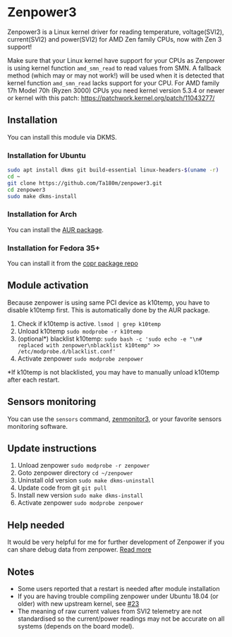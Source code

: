 # Zenpower3
Zenpower3 is a Linux kernel driver for reading temperature, voltage(SVI2), current(SVI2) and power(SVI2) for AMD Zen family CPUs, now with Zen 3 support!

Make sure that your Linux kernel have support for your CPUs as Zenpower is using kernel function `amd_smn_read` to read values from SMN. A fallback method (which may or may not work!) will be used when it is detected that kernel function `amd_smn_read` lacks support for your CPU.
For AMD family 17h Model 70h (Ryzen 3000) CPUs you need kernel version 5.3.4 or newer or kernel with this patch: https://patchwork.kernel.org/patch/11043277/

## Installation
You can install this module via DKMS.

### Installation for Ubuntu
```sh
sudo apt install dkms git build-essential linux-headers-$(uname -r)
cd ~
git clone https://github.com/Ta180m/zenpower3.git
cd zenpower3
sudo make dkms-install
```

### Installation for Arch
You can install the [AUR package](https://aur.archlinux.org/packages/zenpower3-dkms/).

### Installation for Fedora 35+
You can install it from the [copr package repo](https://copr.fedorainfracloud.org/coprs/birkch/zenpower3/)

## Module activation
Because zenpower is using same PCI device as k10temp, you have to disable k10temp first. This is automatically done by the AUR package.

1. Check if k10temp is active. `lsmod | grep k10temp`
2. Unload k10temp `sudo modprobe -r k10temp`
3. (optional*) blacklist k10temp: `sudo bash -c 'sudo echo -e "\n# replaced with zenpower\nblacklist k10temp" >> /etc/modprobe.d/blacklist.conf'`
4. Activate zenpower `sudo modprobe zenpower`

*If k10temp is not blacklisted, you may have to manually unload k10temp after each restart.

## Sensors monitoring
You can use the `sensors` command, [zenmonitor3](https://github.com/Ta180m/zenmonitor3), or your favorite sensors monitoring software.

## Update instructions
1. Unload zenpower `sudo modprobe -r zenpower`
2. Goto zenpower directory `cd ~/zenpower`
3. Uninstall old version `sudo make dkms-uninstall`
4. Update code from git `git pull`
5. Install new version `sudo make dkms-install`
6. Activate zenpower `sudo modprobe zenpower`

## Help needed
It would be very helpful for me for further development of Zenpower if you can share debug data from zenpower. [Read more](https://github.com/ocerman/zenpower/issues/12)

## Notes
 - Some users reported that a restart is needed after module installation
 - If you are having trouble compiling zenpower under Ubuntu 18.04 (or older) with new upstream kernel, see [#23](https://github.com/ocerman/zenpower/issues/23)
 - The meaning of raw current values from SVI2 telemetry are not standardised so the current/power readings may not be accurate on all systems (depends on the board model).
